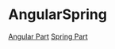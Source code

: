 # AngularSpring
[Angular Part](https://github.com/busi-reddy-karnati/AngularSpring/tree/master/src)
[Spring Part](https://github.com/busi-reddy-karnati/AngularSpring/tree/master/src/main/java/com/development/demo)
